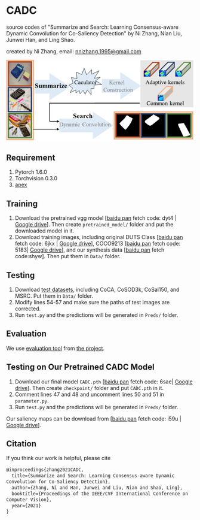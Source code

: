# CADC

source codes of "Summarize and Search: Learning Consensus-aware Dynamic Convolution for Co-Saliency Detection" by Ni Zhang, Nian Liu, Junwei Han, and Ling Shao.

created by Ni Zhang, email: nnizhang.1995@gmail.com

![avatar](https://github.com/nnizhang/CADC/blob/main/Figure.png)

## Requirement
1. Pytorch 1.6.0
2. Torchvision 0.3.0
3. [apex](https://github.com/NVIDIA/apex)


## Training
1. Download the pretrained vgg model [[baidu pan](https://pan.baidu.com/s/19cik8v7Ix5YOo7sdEosp9A) fetch code: dyt4 | [Google drive](https://drive.google.com/drive/folders/1ZKK7Le5veXJVD3DZ8OdrO9CdqL2QOFAl?usp=sharing)]. Then create `pretrained_model/` folder and put the downloaded model in it.
2. Download training images, including original DUTS Class [[baidu pan](https://pan.baidu.com/s/1MG_aJ-Q_7xpxAOkxM8obrA) fetch code: 6jkx | [Google drive](https://drive.google.com/file/d/1XCeHbuuhy17Q8q6oT-uIWHDIZyGy7cFk/view?usp=sharing)], COCO9213 [[baidu pan](https://pan.baidu.com/s/1wOxdP6EQEqMwjg3_v1z2-A) fetch code: 5183| [Google drive](https://drive.google.com/file/d/1fOfSX_CtWizDapB0OeTJxAydL2yDOP5H/view?usp=sharing)], and our synthesis data [[baidu pan](https://pan.baidu.com/s/1m7imyp5gzgsCpA0xZFOW7Q) fetch code:shyw]. Then put them in `Data/` folder.

## Testing 
1. Download [test datasets](http://dpfan.net/CoSOD3K/), including CoCA, CoSOD3k, CoSal150, and MSRC. Put them in `Data/` folder.
2. Modify lines 54-57 and make sure the paths of test images are corrected.
3. Run `test.py` and the predictions will be generated in `Preds/` folder.

## Evaluation
We use [evaluation tool](http://dpfan.net/wp-content/uploads/CoSalBenchmark-EvaluationTools.zip) from [the project](http://dpfan.net/CoSOD3K/).

## Testing on Our Pretrained CADC Model
1. Download our final model `CADC.pth` [[baidu pan](https://pan.baidu.com/s/11A0zw3rW2N_JXbZ4xlL6eQ) fetch code: 6sae| [Google drive](https://drive.google.com/file/d/18eCfpfIIWveFuQM60lsyhN1J6I4gLbyY/view?usp=sharing)]. Then create `checkpoint/` folder and put `CADC.pth` in it.
2. Comment lines 47 and 48 and uncomment lines 50 and 51 in `parameter.py`. 
3. Run `test.py` and the predictions will be generated in `Preds/` folder.

Our saliency maps can be download from [[baidu pan](https://pan.baidu.com/s/1bkCrqsOzNAgH-VSM0p7fMA) fetch code: i59u | [Google drive](https://drive.google.com/file/d/1LBBQOBeasn6O2caccs5t1e26ilv-d62h/view?usp=sharing)].


## Citation
If you think our work is helpful, please cite 
```
@inproceedings{zhang2021CADC, 
  title={Summarize and Search: Learning Consensus-aware Dynamic Convolution for Co-Saliency Detection}, 
  author={Zhang, Ni and Han, Junwei and Liu, Nian and Shao, Ling},
  booktitle={Proceedings of the IEEE/CVF International Conference on Computer Vision},
  year={2021}
}

